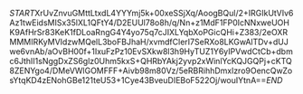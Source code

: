$START$XrUvZnvuGMttLtxdL4YYYmj5k+00xeSSjXq/AoogBQul/2+IRGIkUtVIv6Az1twEidsMISx35lXL1QFtY4/D2EUUl78o8h/q/Nn+z1MdF1FP0IcNNxweUOHK9AfHrSr83KeK1fDLoaRngG4Y4yo75q7cJIXLYqbXoPGicQHi+Z383/2eOXRMMMIRKyMVIdzwMQelL3boFBJhaH/xvmdfClerI7SeRXo8LKGwAlTDv+dUJwe6vnAb/aOvBH00f+1IxuFzPz10EvSXkw8l3h9HyTUZ1Y6yIPVwdCtCb+dbmc6JthII1sNggDxZS6glz0Uhm5kxS+QHRbYAkj2yvp2xWinlYcKQJGQPj+cKTQ8ZENYgo4/DMeVWlGOMFFF+Aivb98m80Vz/5eRBRihhDmxlzro9OencQwZosYtqKD4zENohGBe121teU53+1Cye43BveuDIEBoF522Oj/wouIYtnA==$END$